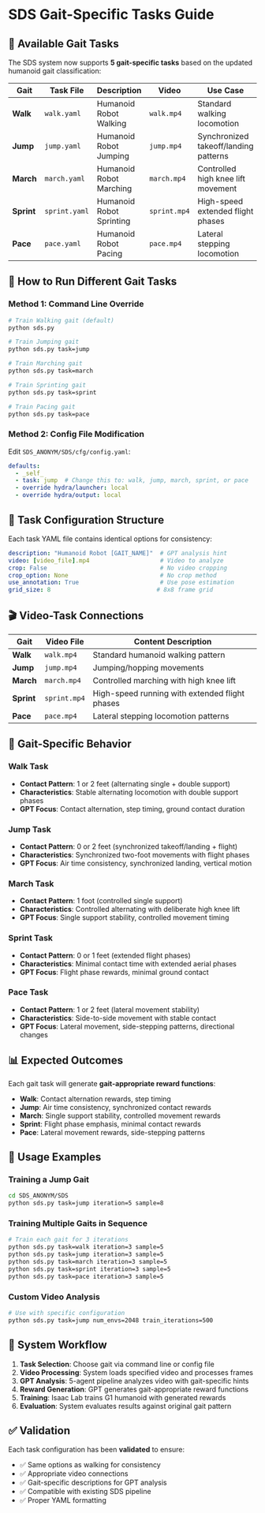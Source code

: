 # SDS Gait-Specific Tasks Guide

## 🎯 Available Gait Tasks

The SDS system now supports **5 gait-specific tasks** based on the updated humanoid gait classification:

| **Gait** | **Task File** | **Description** | **Video** | **Use Case** |
|----------|---------------|-----------------|-----------|--------------|
| **Walk** | `walk.yaml` | Humanoid Robot Walking | `walk.mp4` | Standard walking locomotion |
| **Jump** | `jump.yaml` | Humanoid Robot Jumping | `jump.mp4` | Synchronized takeoff/landing patterns |
| **March** | `march.yaml` | Humanoid Robot Marching | `march.mp4` | Controlled high knee lift movement |
| **Sprint** | `sprint.yaml` | Humanoid Robot Sprinting | `sprint.mp4` | High-speed extended flight phases |
| **Pace** | `pace.yaml` | Humanoid Robot Pacing | `pace.mp4` | Lateral stepping locomotion |

## 🚀 How to Run Different Gait Tasks

### **Method 1: Command Line Override**
```bash
# Train Walking gait (default)
python sds.py

# Train Jumping gait
python sds.py task=jump

# Train Marching gait  
python sds.py task=march

# Train Sprinting gait
python sds.py task=sprint

# Train Pacing gait
python sds.py task=pace
```

### **Method 2: Config File Modification**
Edit `SDS_ANONYM/SDS/cfg/config.yaml`:
```yaml
defaults:
  - _self_
  - task: jump  # Change this to: walk, jump, march, sprint, or pace
  - override hydra/launcher: local
  - override hydra/output: local
```

## 📁 Task Configuration Structure

Each task YAML file contains identical options for consistency:

```yaml
description: "Humanoid Robot [GAIT_NAME]"  # GPT analysis hint
video: [video_file].mp4                    # Video to analyze
crop: False                                # No video cropping
crop_option: None                          # No crop method
use_annotation: True                       # Use pose estimation
grid_size: 8                              # 8x8 frame grid
```

## 🎬 Video-Task Connections

| **Gait** | **Video File** | **Content Description** |
|----------|---------------|------------------------|
| **Walk** | `walk.mp4` | Standard humanoid walking pattern |
| **Jump** | `jump.mp4` | Jumping/hopping movements |
| **March** | `march.mp4` | Controlled marching with high knee lift |
| **Sprint** | `sprint.mp4` | High-speed running with extended flight phases |
| **Pace** | `pace.mp4` | Lateral stepping locomotion patterns |

## 🔧 Gait-Specific Behavior

### **Walk Task**
- **Contact Pattern**: 1 or 2 feet (alternating single + double support)
- **Characteristics**: Stable alternating locomotion with double support phases
- **GPT Focus**: Contact alternation, step timing, ground contact duration

### **Jump Task**
- **Contact Pattern**: 0 or 2 feet (synchronized takeoff/landing + flight)
- **Characteristics**: Synchronized two-foot movements with flight phases
- **GPT Focus**: Air time consistency, synchronized landing, vertical motion

### **March Task**
- **Contact Pattern**: 1 foot (controlled single support)
- **Characteristics**: Controlled alternating with deliberate high knee lift
- **GPT Focus**: Single support stability, controlled movement timing

### **Sprint Task**
- **Contact Pattern**: 0 or 1 feet (extended flight phases)
- **Characteristics**: Minimal contact time with extended aerial phases
- **GPT Focus**: Flight phase rewards, minimal ground contact

### **Pace Task**
- **Contact Pattern**: 1 or 2 feet (lateral movement stability)
- **Characteristics**: Side-to-side movement with stable contact
- **GPT Focus**: Lateral movement, side-stepping patterns, directional changes

## 📊 Expected Outcomes

Each gait task will generate **gait-appropriate reward functions**:

- **Walk**: Contact alternation rewards, step timing
- **Jump**: Air time consistency, synchronized contact rewards  
- **March**: Single support stability, controlled movement rewards
- **Sprint**: Flight phase emphasis, minimal contact rewards
- **Pace**: Lateral movement rewards, side-stepping patterns

## 🎯 Usage Examples

### Training a Jump Gait
```bash
cd SDS_ANONYM/SDS
python sds.py task=jump iteration=5 sample=8
```

### Training Multiple Gaits in Sequence
```bash
# Train each gait for 3 iterations
python sds.py task=walk iteration=3 sample=5
python sds.py task=jump iteration=3 sample=5  
python sds.py task=march iteration=3 sample=5
python sds.py task=sprint iteration=3 sample=5
python sds.py task=pace iteration=3 sample=5
```

### Custom Video Analysis
```bash
# Use with specific configuration
python sds.py task=jump num_envs=2048 train_iterations=500
```

## 🔄 System Workflow

1. **Task Selection**: Choose gait via command line or config file
2. **Video Processing**: System loads specified video and processes frames
3. **GPT Analysis**: 5-agent pipeline analyzes video with gait-specific hints
4. **Reward Generation**: GPT generates gait-appropriate reward functions
5. **Training**: Isaac Lab trains G1 humanoid with generated rewards
6. **Evaluation**: System evaluates results against original gait pattern

## ✅ Validation

Each task configuration has been **validated** to ensure:
- ✅ Same options as walking for consistency
- ✅ Appropriate video connections
- ✅ Gait-specific descriptions for GPT analysis  
- ✅ Compatible with existing SDS pipeline
- ✅ Proper YAML formatting 